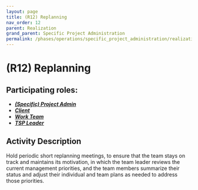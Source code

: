 ```yaml
---
layout: page
title: (R12) Replanning
nav_order: 12
parent: Realization
grand_parent: Specific Project Administration
permalink: /phases/operations/specific_project_administration/realization/r12/
---
```


# (R12) Replanning

## Participating roles:
* <a href="/roles/">_**(Specific) Project Admin**_</a>
* <a href="/roles/">_**Client**_</a>
* <a href="/roles/">_**Work Team**_</a>
* <a href="/roles/">_**TSP Leader**_</a>

## Activity Description
Hold periodic short replanning meetings, to ensure that the team stays on track and maintains its motivation, in which the team leader reviews the current management priorities, and the team members summarize their status and adjust their individual and team plans as needed to address those priorities.